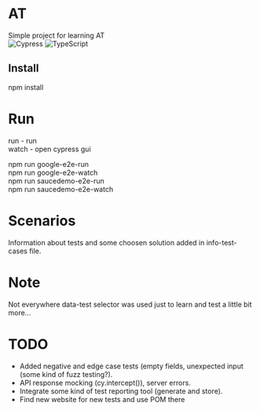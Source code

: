 # AT

Simple project for learning AT  
![Cypress](https://img.shields.io/badge/Cypress-04C38E) ![TypeScript](https://img.shields.io/badge/TypeScript-3178C6)

## Install

npm install

# Run

run - run <br>
watch - open cypress gui <br>

npm run google-e2e-run <br>
npm run google-e2e-watch <br>
npm run saucedemo-e2e-run <br>
npm run saucedemo-e2e-watch <br>

# Scenarios

Information about tests and some choosen solution added in info-test-cases file.

# Note

Not everywhere data-test selector was used just to learn and test a little bit more...

# TODO

- Added negative and edge case tests (empty fields, unexpected input (some kind of fuzz testing?).
- API response mocking (cy.intercept()), server errors.
- Integrate some kind of test reporting tool (generate and store).
- Find new website for new tests and use POM there
